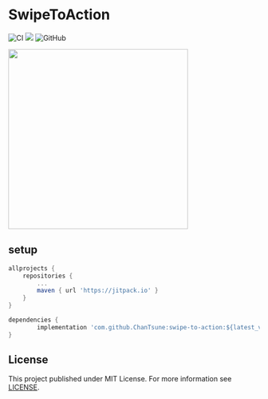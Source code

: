 # SwipeToAction

![CI](https://github.com/ChanTsune/swipe-to-action/workflows/CI/badge.svg)
[![](https://jitpack.io/v/ChanTsune/swipe-to-action.svg)](https://jitpack.io/#ChanTsune/swipe-to-action)
![GitHub](https://img.shields.io/github/license/ChanTsune/swipe-to-action)


<img src="https://user-images.githubusercontent.com/41658782/118068563-8c6c8a80-b3dd-11eb-886f-207bd8813dad.png" width="360" />

## setup

```groovy
allprojects {
    repositories {
        ...
        maven { url 'https://jitpack.io' }
    }
}
```

```groovy
dependencies {
        implementation 'com.github.ChanTsune:swipe-to-action:${latest_version}'
}
```

## License

This project published under MIT License.
For more information see [LICENSE](./LICENSE).
